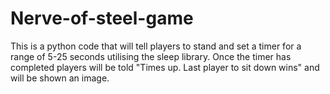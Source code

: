 # Nerve-of-steel-game
This is a python code that will tell players to stand and set a timer for a range of 5-25 seconds utilising the sleep library. Once the timer has completed players will be told "Times up. Last player to sit down wins" and will be shown an image. 
